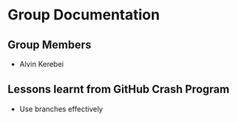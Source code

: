 # Group Documentation
## Group Members

- Alvin Kerebei

## Lessons learnt from GitHub Crash Program

- Use branches effectively